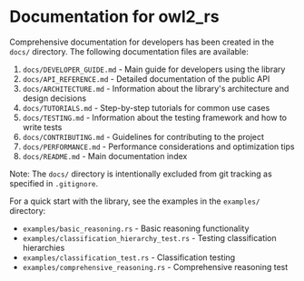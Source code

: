 # Documentation for owl2_rs

Comprehensive documentation for developers has been created in the `docs/` directory. The following documentation files are available:

1. `docs/DEVELOPER_GUIDE.md` - Main guide for developers using the library
2. `docs/API_REFERENCE.md` - Detailed documentation of the public API
3. `docs/ARCHITECTURE.md` - Information about the library's architecture and design decisions
4. `docs/TUTORIALS.md` - Step-by-step tutorials for common use cases
5. `docs/TESTING.md` - Information about the testing framework and how to write tests
6. `docs/CONTRIBUTING.md` - Guidelines for contributing to the project
7. `docs/PERFORMANCE.md` - Performance considerations and optimization tips
8. `docs/README.md` - Main documentation index

Note: The `docs/` directory is intentionally excluded from git tracking as specified in `.gitignore`.

For a quick start with the library, see the examples in the `examples/` directory:

- `examples/basic_reasoning.rs` - Basic reasoning functionality
- `examples/classification_hierarchy_test.rs` - Testing classification hierarchies
- `examples/classification_test.rs` - Classification testing
- `examples/comprehensive_reasoning.rs` - Comprehensive reasoning test